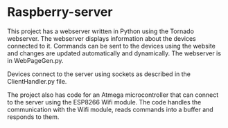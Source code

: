 # Raspberry-server

This project has a webserver written in Python using the Tornado webserver. The webserver displays information about the devices connected to it. Commands can be sent to the devices using the website and changes are updated automatically and dynamically. The webserver is in WebPageGen.py.

Devices connect to the server using sockets as described in the ClientHandler.py file.

The project also has code for an Atmega microcontroller that can connect to the server using the ESP8266 Wifi module. The code handles the communication with the Wifi module, reads commands into a buffer and responds to them.
